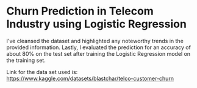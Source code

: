 # Churn Prediction in Telecom Industry using Logistic Regression

I've cleansed the dataset and highlighted any noteworthy trends in the provided information. Lastly, I evaluated the prediction for an accuracy of about 80% on the test set after training the Logistic Regression model on the training set.

Link for the data set used is: https://www.kaggle.com/datasets/blastchar/telco-customer-churn
